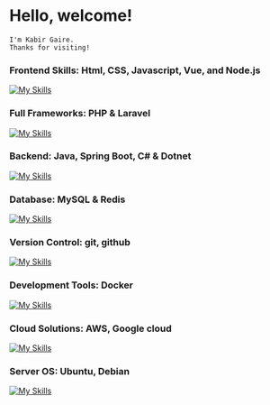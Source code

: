 # Hello, welcome!
    I'm Kabir Gaire.
    Thanks for visiting!

### Frontend Skills: Html, CSS, Javascript, Vue, and Node.js

[![My Skills](https://skillicons.dev/icons?i=html,css,js,vue,nodejs)](https://skillicons.dev)

### Full Frameworks: PHP & Laravel

[![My Skills](https://skillicons.dev/icons?i=php,laravel)](https://skillicons.dev)

### Backend: Java, Spring Boot, C# & Dotnet

[![My Skills](https://skillicons.dev/icons?i=java,spring,cs,dotnet)](https://skillicons.dev)

### Database: MySQL & Redis

[![My Skills](https://skillicons.dev/icons?i=mysql,redis)](https://skillicons.dev)

### Version Control: git, github

[![My Skills](https://skillicons.dev/icons?i=git,github)](https://skillicons.dev)

### Development Tools: Docker

[![My Skills](https://skillicons.dev/icons?i=docker)](https://skillicons.dev)

### Cloud Solutions: AWS, Google cloud

[![My Skills](https://skillicons.dev/icons?i=aws,gcp)](https://skillicons.dev)

### Server OS: Ubuntu, Debian 

[![My Skills](https://skillicons.dev/icons?i=debian,ubuntu)](https://skillicons.dev)
